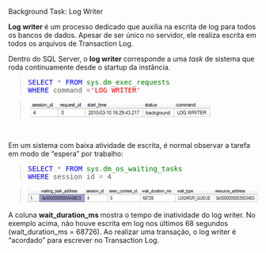 <a link='https://blogs.msdn.microsoft.com/fcatae/2010/03/10/background-task-log-writer/'>Background Task: Log Writer</a>
<p><strong>Log writer</strong> é um processo dedicado que auxilia na escrita de log para todos os bancos de dados. Apesar de ser único no servidor, ele realiza escrita em todos os arquivos de Transaction Log. </p>  <p>Dentro do SQL Server, o <strong>log writer </strong>corresponde a uma <em>task </em>de sistema que roda continuamente desde o startup da instância.</p>  <blockquote>   <pre class="code"><span style="color: blue">SELECT </span><span style="color: gray">* </span><span style="color: blue">FROM </span><span style="color: green">sys</span><span style="color: gray">.</span><span style="color: green">dm_exec_requests 
</span><span style="color: blue">WHERE </span>command <span style="color: gray">=</span><span style="color: red">'LOG WRITER'</span></pre>
</blockquote>
<a href="http://11011.net/software/vspaste"></a>

<blockquote>
  <p>&#160;<a href="images\image_2.png"><img style="border-right-width: 0px;border-top-width: 0px;border-bottom-width: 0px;border-left-width: 0px" title="image" border="0" alt="image" src="images\image_thumb.png" width="364" height="33" /></a></p>
</blockquote>

<p>&#160;</p>

<p>Em um sistema com baixa atividade de escrita, é normal observar a tarefa em modo de “espera” por trabalho:</p>

<blockquote>
  <pre class="code"><span style="color: blue">SELECT </span><span style="color: gray">* </span><span style="color: blue">FROM </span><span style="color: green">sys</span><span style="color: gray">.</span><span style="color: green">dm_os_waiting_tasks
</span><span style="color: blue">WHERE </span>session_id <span style="color: gray">= </span>4</pre>
</blockquote>
<a href="http://11011.net/software/vspaste"></a>

<blockquote>
  <p><a href="images\image_4.png"><img style="border-bottom: 0px;border-left: 0px;border-top: 0px;border-right: 0px" title="image" border="0" alt="image" src="images\image_thumb_1.png" width="528" height="30" /></a> </p>
</blockquote>

<p>A coluna <strong>wait_duration_ms </strong>mostra o tempo de inatividade do log writer. No exemplo acima, não houve escrita em log nos últimos 68 segundos (wait_duration_ms = 68726). Ao realizar uma transação, o log writer é “acordado” para escrever no Transaction Log. </p>
